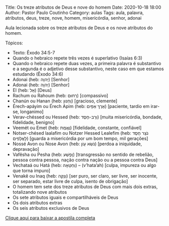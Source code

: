 Title: Os treze atributos de Deus e nove do homem
Date: 2020-10-18 18:00
Author: Pastor Paulo Coutinho
Category: aulas
Tags: aula, palavra, atributos, deus, treze, nove, homem, misericórdia, senhor, adonai

Aula lecionada sobre os treze atributos de Deus e os nove atributos do homem.

Tópicos:

- Texto: Êxodo 34:5-7
- Quando o hebraico repete três vezes é superlativo (Isaías 6:3)
- Quando o hebraico repete duas vezes, a primeira palavra é substantivo e a segunda é o adjetivo desse substantivo, neste caso em que estamos estudando (Êxodo 34:6)
- Adonai (heb: יְהוָה) [Senhor]
- Adonai (heb: יְהוָה) [Senhor]
- El (heb: אֵל) [Deus]
- Rachum ou Rahoum (heb: רַחוּם) [compassivo]
- Chanún ou Hanan (heb: וְחַנּוּן) [gracioso, clemente]
- Érech-apáyim ou Érech Apim (heb: אֶרֶךְ אַפַּיִם) [paciente, tardio em irar-se, longanimo]
- Verav-chéssed ou Hessed (heb: וְרַב-חֶסֶד) [muita misericórdia, bondade, fidelidade, benigno]
- Veemét ou Emet (heb: וֶאֱמֶת) [fidelidade, constante, confiável]
- Notser-chésed laalafim ou Notzer Hessed Lealefim (heb: נֹצֵר חֶסֶד לָאֲלָפִים) [guarda a misericórdia por um bom tempo, mil gerações]
- Nossé Avon ou Nose Avon (heb: נֹשֵׂא עָוֹן) [perdoa a iniquidade, depravação]
- Vafêsha ou Pesha (heb: וָפֶשַׁע) [transgressão no sentido de rebelião, pessoa contra pessoa, nação contra nação ou a pessoa contra Deus]
- Vechataá ou Hatá (heb: וְחַטָּאָה) – (v’hata’ah) [culpa, impureza ou algo que torna impuro]
- Venakê ou Inaq (heb: וְנַקֵּה) [ser puro, ser claro, ser livre, ser inocente, ser separado, estar livre de culpa, isento de obrigação]
- O homem tem sete dos treze atributos de Deus com mais dois extras, totalizando nove atributos
- Os sete atributos iguais e compartilháveis de Deus
- Os dois atributos extras
- Os seis atributos exclusivos de Deus


[Clique aqui para baixar a apostila completa](https://www.dropbox.com/s/3rcqp7dhvpvlc60/Aula%20EBD%20-%20Os%20treze%20atributos%20de%20Deus%20e%20nove%20do%20homem%20-%2018_10_2020.pdf?dl=1)